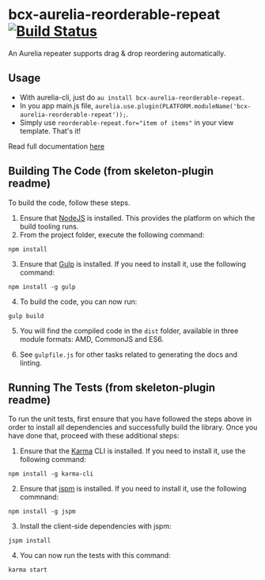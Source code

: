 # bcx-aurelia-reorderable-repeat [![Build Status](https://travis-ci.org/buttonwoodcx/bcx-aurelia-reorderable-repeat.svg?branch=master)](https://travis-ci.org/buttonwoodcx/bcx-aurelia-reorderable-repeat)

An Aurelia repeater supports drag & drop reordering automatically.

## Usage

* With aurelia-cli, just do `au install bcx-aurelia-reorderable-repeat`.
* In you app main.js file, `aurelia.use.plugin(PLATFORM.moduleName('bcx-aurelia-reorderable-repeat'));`.
* Simply use `reorderable-repeat.for="item of items"` in your view template. That's it!

Read full documentation [here](https://buttonwoodcx.github.io/bcx-aurelia-dnd/#/bcx-aurelia-reorderable-repeat)

## Building The Code (from skeleton-plugin readme)

To build the code, follow these steps.

1. Ensure that [NodeJS](http://nodejs.org/) is installed. This provides the platform on which the build tooling runs.
2. From the project folder, execute the following command:

  ```shell
  npm install
  ```
3. Ensure that [Gulp](http://gulpjs.com/) is installed. If you need to install it, use the following command:

  ```shell
  npm install -g gulp
  ```
4. To build the code, you can now run:

  ```shell
  gulp build
  ```
5. You will find the compiled code in the `dist` folder, available in three module formats: AMD, CommonJS and ES6.

6. See `gulpfile.js` for other tasks related to generating the docs and linting.

## Running The Tests (from skeleton-plugin readme)

To run the unit tests, first ensure that you have followed the steps above in order to install all dependencies and successfully build the library. Once you have done that, proceed with these additional steps:

1. Ensure that the [Karma](http://karma-runner.github.io/) CLI is installed. If you need to install it, use the following command:

  ```shell
  npm install -g karma-cli
  ```
2. Ensure that [jspm](http://jspm.io/) is installed. If you need to install it, use the following commnand:

  ```shell
  npm install -g jspm
  ```
3. Install the client-side dependencies with jspm:

  ```shell
  jspm install
  ```

4. You can now run the tests with this command:

  ```shell
  karma start
  ```
